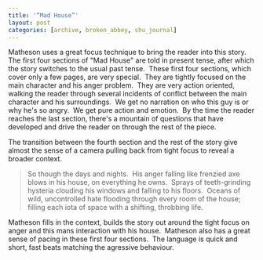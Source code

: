 ```yaml
---
title: '“Mad House”'
layout: post
categories: [archive, broken_abbey, shu_journal]
---
```

Matheson uses a great focus technique to bring the reader into this
story.  The first four sections of "Mad House" are told in present
tense, after which the story switches to the usual past tense.  These
first four sections, which cover only a few pages, are very special. 
They are tightly focused on the main character and his anger problem. 
They are very action oriented, walking the reader through several
incidents of conflict between the main character and his surroundings. 
We get no narration on who this guy is or why he's so angry.  We get
pure action and emotion.  By the time the reader reaches the last
section, there's a mountain of questions that have developed and drive
the reader on through the rest of the piece.

The transition between the fourth section and the rest of the story give
almost the sense of a camera pulling back from tight focus to reveal a
broader context.

> So though the days and nights.  His anger falling like frenzied axe
> blows in his house, on everything he owns.  Sprays of teeth-grinding
> hysteria clouding his windows and falling to his floors.  Oceans of
> wild, uncontrolled hate flooding through every room of the house;
> filling each iota of space with a shifting, throbbing life.

Matheson fills in the context, builds the story out around the tight
focus on anger and this mans interaction with his house.  Matheson also
has a great sense of pacing in these first four sections.  The language
is quick and short, fast beats matching the agressive behaviour.